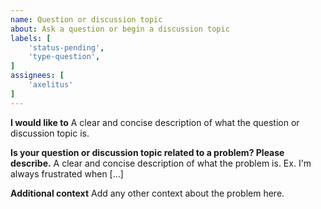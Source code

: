 ```yaml
---
name: Question or discussion topic
about: Ask a question or begin a discussion topic
labels: [
    'status-pending',
    'type-question',
]
assignees: [
    'axelitus'
]
---
```


**I would like to**
A clear and concise description of what the question or discussion topic is.

**Is your question or discussion topic related to a problem? Please describe.**
A clear and concise description of what the problem is. Ex. I'm always frustrated when [...]

**Additional context**
Add any other context about the problem here.